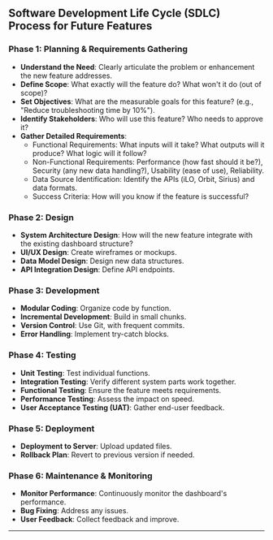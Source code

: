 
## Software Development Life Cycle (SDLC) Process for Future Features

### Phase 1: Planning & Requirements Gathering
- **Understand the Need**: Clearly articulate the problem or enhancement the new feature addresses.
- **Define Scope**: What exactly will the feature do? What won't it do (out of scope)?
- **Set Objectives**: What are the measurable goals for this feature? (e.g., "Reduce troubleshooting time by 10%").
- **Identify Stakeholders**: Who will use this feature? Who needs to approve it?
- **Gather Detailed Requirements**:
    - Functional Requirements: What inputs will it take? What outputs will it produce? What logic will it follow?
    - Non-Functional Requirements: Performance (how fast should it be?), Security (any new data handling?), Usability (ease of use), Reliability.
    - Data Source Identification: Identify the APIs (iLO, Orbit, Sirius) and data formats.
    - Success Criteria: How will you know if the feature is successful?

### Phase 2: Design
- **System Architecture Design**: How will the new feature integrate with the existing dashboard structure?
- **UI/UX Design**: Create wireframes or mockups.
- **Data Model Design**: Design new data structures.
- **API Integration Design**: Define API endpoints.

### Phase 3: Development
- **Modular Coding**: Organize code by function.
- **Incremental Development**: Build in small chunks.
- **Version Control**: Use Git, with frequent commits.
- **Error Handling**: Implement try-catch blocks.

### Phase 4: Testing
- **Unit Testing**: Test individual functions.
- **Integration Testing**: Verify different system parts work together.
- **Functional Testing**: Ensure the feature meets requirements.
- **Performance Testing**: Assess the impact on speed.
- **User Acceptance Testing (UAT)**: Gather end-user feedback.

### Phase 5: Deployment
- **Deployment to Server**: Upload updated files.
- **Rollback Plan**: Revert to previous version if needed.

### Phase 6: Maintenance & Monitoring
- **Monitor Performance**: Continuously monitor the dashboard's performance.
- **Bug Fixing**: Address any issues.
- **User Feedback**: Collect feedback and improve.

---